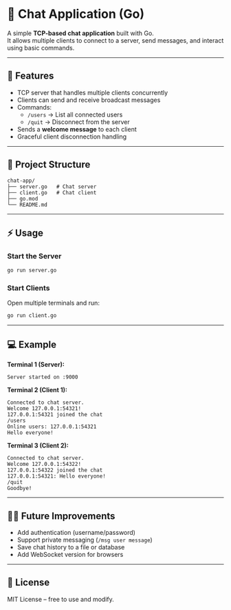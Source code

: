 # 💬 Chat Application (Go)

A simple **TCP-based chat application** built with Go.  
It allows multiple clients to connect to a server, send messages, and interact using basic commands.  

---

## 🚀 Features
- TCP server that handles multiple clients concurrently  
- Clients can send and receive broadcast messages  
- Commands:  
  - `/users` → List all connected users  
  - `/quit`  → Disconnect from the server  
- Sends a **welcome message** to each client  
- Graceful client disconnection handling  

---

## 📂 Project Structure
```
chat-app/
├── server.go   # Chat server
├── client.go   # Chat client
├── go.mod
└── README.md
```

---

## ⚡ Usage

### Start the Server
```bash
go run server.go
```

### Start Clients
Open multiple terminals and run:
```bash
go run client.go
```

---

## 💻 Example
**Terminal 1 (Server):**
```
Server started on :9000
```

**Terminal 2 (Client 1):**
```
Connected to chat server.
Welcome 127.0.0.1:54321!
127.0.0.1:54321 joined the chat
/users
Online users: 127.0.0.1:54321
Hello everyone!
```

**Terminal 3 (Client 2):**
```
Connected to chat server.
Welcome 127.0.0.1:54322!
127.0.0.1:54322 joined the chat
127.0.0.1:54321: Hello everyone!
/quit
Goodbye!
```

---

## 🧑‍💻 Future Improvements
- Add authentication (username/password)  
- Support private messaging (`/msg user message`)  
- Save chat history to a file or database  
- Add WebSocket version for browsers  

---

## 📜 License
MIT License – free to use and modify.
